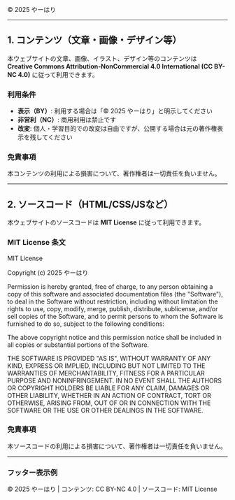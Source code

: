 © 2025 やーはり

---

## 1. コンテンツ（文章・画像・デザイン等）

本ウェブサイトの文章、画像、イラスト、デザイン等のコンテンツは  
**Creative Commons Attribution-NonCommercial 4.0 International (CC BY-NC 4.0)** に従って利用できます。

### 利用条件
- **表示（BY）**: 利用する場合は「© 2025 やーはり」と明示してください  
- **非営利（NC）**: 商用利用は禁止です  
- **改変**: 個人・学習目的での改変は自由ですが、公開する場合は元の著作権表示を残してください  

### 免責事項
本コンテンツの利用による損害について、著作権者は一切責任を負いません。

---

## 2. ソースコード（HTML/CSS/JSなど）

本ウェブサイトのソースコードは **MIT License** に従って利用できます。

### MIT License 条文

MIT License

Copyright (c) 2025 やーはり

Permission is hereby granted, free of charge, to any person obtaining a copy
of this software and associated documentation files (the "Software"), to deal
in the Software without restriction, including without limitation the rights
to use, copy, modify, merge, publish, distribute, sublicense, and/or sell
copies of the Software, and to permit persons to whom the Software is
furnished to do so, subject to the following conditions:

The above copyright notice and this permission notice shall be included in
all copies or substantial portions of the Software.

THE SOFTWARE IS PROVIDED "AS IS", WITHOUT WARRANTY OF ANY KIND, EXPRESS OR
IMPLIED, INCLUDING BUT NOT LIMITED TO THE WARRANTIES OF MERCHANTABILITY,
FITNESS FOR A PARTICULAR PURPOSE AND NONINFRINGEMENT. IN NO EVENT SHALL THE
AUTHORS OR COPYRIGHT HOLDERS BE LIABLE FOR ANY CLAIM, DAMAGES OR OTHER
LIABILITY, WHETHER IN AN ACTION OF CONTRACT, TORT OR OTHERWISE, ARISING FROM,
OUT OF OR IN CONNECTION WITH THE SOFTWARE OR THE USE OR OTHER DEALINGS IN
THE SOFTWARE.

### 免責事項
本ソースコードの利用による損害について、著作権者は一切責任を負いません。

---

### フッター表示例
© 2025 やーはり | コンテンツ: CC BY-NC 4.0 | ソースコード: MIT License
